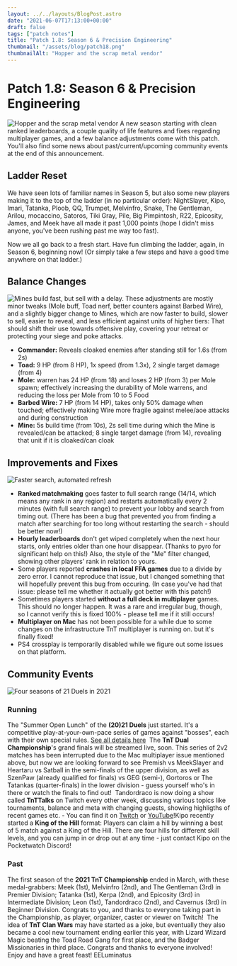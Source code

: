 ```yaml
---
layout: ../../layouts/BlogPost.astro
date: "2021-06-07T17:13:00+00:00"
draft: false
tags: ["patch notes"]
title: "Patch 1.8: Season 6 & Precision Engineering"
thumbnail: "/assets/blog/patch18.png"
thumbnailAlt: "Hopper and the scrap metal vendor"
---
```


# Patch 1.8: Season 6 & Precision Engineering

![Hopper and the scrap metal vendor](https://i.imgur.com/3kFoQ4U.png)
A new season starting with clean ranked leaderboards, a couple quality of life features and fixes regarding multiplayer games, and a few balance adjustments come with this patch. You'll also find some news about past/current/upcoming community events at the end of this announcement.

## Ladder Reset

We have seen lots of familiar names in Season 5, but also some new players making it to the top of the ladder (in no particular order):
NightSlayer, Kipo, Imari, Tatanka, Ploob, QQ, Trumpet, Melvinfro, Snake, The Gentleman, Arilou, mocaccino, Satoros, Tiki Gray, Pile, Big Pimpintosh, R22, Epicosity, James, and Meek have all made it past 1,000 points (hope I didn't miss anyone, you've been rushing past me way too fast).

Now we all go back to a fresh start. Have fun climbing the ladder, again, in Season 6, beginning now!
(Or simply take a few steps and have a good time anywhere on that ladder.)

## Balance Changes

![Mines build fast, but sell with a delay.](https://i.imgur.com/EmBvBOb.gif)
These adjustments are mostly minor tweaks (Mole buff, Toad nerf, better counters against Barbed Wire), and a slightly bigger change to Mines, which are now faster to build, slower to sell, easier to reveal, and less efficient against units of higher tiers: That should shift their use towards offensive play, covering your retreat or protecting your siege and poke attacks.

- **Commander:** Reveals cloaked enemies after standing still for 1.6s (from 2s)
- **Toad:** 9 HP (from 8 HP), 1x speed (from 1.3x), 2 single target damage (from 4)
- **Mole:** warren has 24 HP (from 18) and loses 2 HP (from 3) per Mole spawn; effectively increasing the durability of Mole warrens, and reducing the loss per Mole from 10 to 5 Food
- **Barbed Wire:** 7 HP (from 14 HP), takes only 50% damage when touched; effectively making Wire more fragile against melee/aoe attacks and during construction
- **Mine:** 5s build time (from 10s), 2s sell time during which the Mine is revealed/can be attacked; 8 single target damage (from 14), revealing that unit if it is cloaked/can cloak

## Improvements and Fixes

![Faster search, automated refresh](https://i.imgur.com/npC6HSf.gif)

- **Ranked matchmaking** goes faster to full search range (14/14, which means any rank in any region) and restarts automatically every 2 minutes (with full search range) to prevent your lobby and search from timing out. (There has been a bug that prevented you from finding a match after searching for too long without restarting the search - should be better now!)
- **Hourly leaderboards** don't get wiped completely when the next hour starts, only entries older than one hour disappear. (Thanks to pyro for significant help on this!) Also, the style of the "Me" filter changed, showing other players' rank in relation to yours.
- Some players reported **crashes in local FFA games** due to a divide by zero error. I cannot reproduce that issue, but I changed something that will hopefully prevent this bug from occuring. (In case you've had that issue: please tell me whether it actually got better with this patch!)
- Sometimes players started **without a full deck in multiplayer** games. This should no longer happen. It was a rare and irregular bug, though, so I cannot verify this is fixed 100% - please tell me if it still occurs!
- **Multiplayer on Mac** has not been possible for a while due to some changes on the infrastructure TnT multiplayer is running on. but it's finally fixed!
- PS4 crossplay is temporarily disabled while we figure out some issues on that platform.

## Community Events

![Four seasons of 21 Duels in 2021](https://i.imgur.com/kzXEpTm.png)

### Running

The "Summer Open Lunch" of the **(20)21 Duels** just started. It's a competitive play-at-your-own-pace series of games against "bosses", each with their own special rules. [See all details here](https://21duels.delamarche.com/)
​
The **TnT Dual Championship**'s grand finals will be streamed live, soon. This series of 2v2 matches has been interrupted due to the Mac multiplayer issue mentioned above, but now we are looking forward to see Premish vs MeekSlayer and Heartaru vs Satball in the semi-finals of the upper division, as well as SzenPaw (already qualified for finals) vs GEG (semi-), Gortoros or The Tatankas (quarter-finals) in the lower division - guess yourself who's in there or watch the finals to find out!
​
Tandordraco is now doing a show called **TnTTalks** on Twitch every other week, discussing various topics like tournaments, balance and meta with changing guests, showing highligths of recent games etc. - You can find it on [Twitch](https://www.twitch.tv/tandordraco/videos?category=491322) or [YouTube](https://www.youtube.com/channel/UC_sgkzOCJ4b5NA363xQfdxw)!
​
Kipo recently started a **King of the Hill** format: Players can claim a hill by winning a best of 5 match against a King of the Hill. There are four hills for different skill levels, and you can jump in or drop out at any time - just contact Kipo on the Pocketwatch Discord!
​

### Past

The first season of the **2021 TnT Championship** ended in March, with these medal-grabbers: Meek (1st), Melvinfro (2nd), and The Gentleman (3rd) in Premier Division; Tatanka (1st), Kerpa (2nd), and Epicosity (3rd) in Intermediate Division; Leon (1st), Tandordraco (2nd), and Cavernus (3rd) in Beginner Division. Congrats to you, and thanks to everyone taking part in the Championship, as player, organizer, caster or viewer on Twitch!
​
The idea of **TnT Clan Wars** may have started as a joke, but eventually they also became a cool new tournament ending earlier this year, with Lizard Wizard Magic beating the Toad Road Gang for first place, and the Badger Missionaries in third place. Congrats and thanks to everyone involved!
​
Enjoy and have a great feast!
EELuminatus
